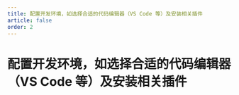```yaml
---
title: 配置开发环境，如选择合适的代码编辑器（VS Code 等）及安装相关插件
article: false
order: 2
---
```

# 配置开发环境，如选择合适的代码编辑器（VS Code 等）及安装相关插件

